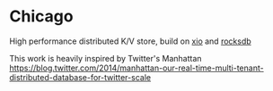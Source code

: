 Chicago
=======

High performance distributed K/V store, build on [xio](https://github.com/xjdr/xio) and [rocksdb](https://github.com/facebook/rocksdb)

This work is heavily inspired by Twitter's Manhattan
https://blog.twitter.com/2014/manhattan-our-real-time-multi-tenant-distributed-database-for-twitter-scale
